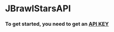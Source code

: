 # JBrawlStarsAPI
### To get started, you need to get an [API KEY](https://developer.brawlstars.com/#/account?action=keyCreated)
